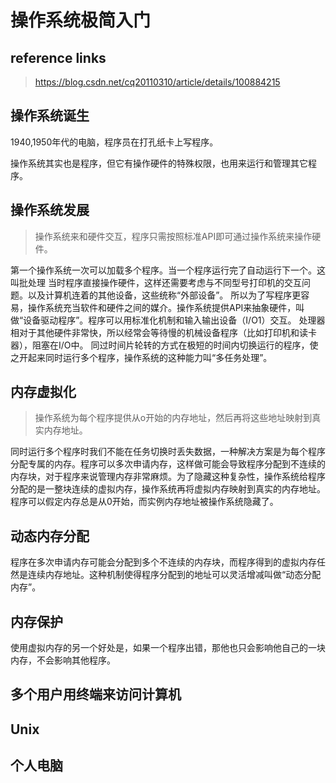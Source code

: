 # 操作系统极简入门

## reference links

> https://blog.csdn.net/cq20110310/article/details/100884215

## 操作系统诞生

1940,1950年代的电脑，程序员在打孔纸卡上写程序。

操作系统其实也是程序，但它有操作硬件的特殊权限，也用来运行和管理其它程序。

## 操作系统发展

> 操作系统来和硬件交互，程序只需按照标准API即可通过操作系统来操作硬件。

第一个操作系统一次可以加载多个程序。当一个程序运行完了自动运行下一个。这叫批处理
当时程序直接操作硬件，这样还需要考虑与不同型号打印机的交互问题。以及计算机连着的其他设备，这些统称“外部设备”。
所以为了写程序更容易，操作系统充当软件和硬件之间的媒介。操作系统提供API来抽象硬件，叫做“设备驱动程序”。程序可以用标准化机制和输入输出设备（I/O1）交互。
处理器相对于其他硬件非常快，所以经常会等待慢的机械设备程序（比如打印机和读卡器），阻塞在I/O中。
同过时间片轮转的方式在极短的时间内切换运行的程序，使之开起来同时运行多个程序，操作系统的这种能力叫“多任务处理”。

## 内存虚拟化

> 操作系统为每个程序提供从o开始的内存地址，然后再将这些地址映射到真实内存地址。

同时运行多个程序时我们不能在任务切换时丢失数据，一种解决方案是为每个程序分配专属的内存。程序可以多次申请内存，这样做可能会导致程序分配到不连续的内存块，对于程序来说管理内存非常麻烦。为了隐藏这种复杂性，操作系统给程序分配的是一整块连续的虚拟内存，操作系统再将虚拟内存映射到真实的内存地址。程序可以假定内存总是从0开始，而实例内存地址被操作系统隐藏了。

## 动态内存分配

程序在多次申请内存可能会分配到多个不连续的内存块，而程序得到的虚拟内存任然是连续内存地址。这种机制使得程序分配到的地址可以灵活增减叫做“动态分配内存”。

## 内存保护

使用虚拟内存的另一个好处是，如果一个程序出错，那他也只会影响他自己的一块内存，不会影响其他程序。

## 多个用户用终端来访问计算机

## Unix

## 个人电脑